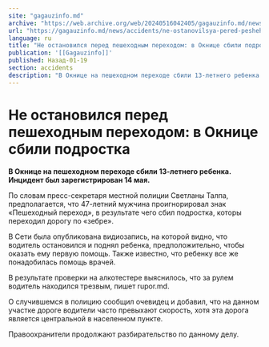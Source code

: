 ```yaml
---
site: "gagauzinfo.md"
archive: "https://web.archive.org/web/20240516042405/gagauzinfo.md/news/accidents/ne-ostanovilsya-pered-peshehodnim-perehodom-v-oknitse-sbili-podrostka"
url: "https://gagauzinfo.md/news/accidents/ne-ostanovilsya-pered-peshehodnim-perehodom-v-oknitse-sbili-podrostka"
language: ru
title: "Не остановился перед пешеходным переходом: в Окнице сбили подростка"
publication: '[[Gagauzinfo]]'
published: Назад-01-19
section: accidents
description: "В Окнице на пешеходном переходе сбили 13-летнего ребенка. Инцидент был зарегистрирован 14 мая."
---
```


# Не остановился перед пешеходным переходом: в Окнице сбили подростка

**В Окнице на пешеходном переходе сбили 13-летнего ребенка. Инцидент был зарегистрирован 14 мая.**

По словам пресс-секретаря местной полиции Светланы Талпа, предполагается, что 47-летний мужчина проигнорировал знак «Пешеходный переход», в результате чего сбил подростка, которы переходил дорогу по «зебре».

В Сети была опубликована видиозапись, на которой видно, что водитель остановился и поднял ребенка, предположительно, чтобы оказать ему первую помощь. Также известно, что ребенку все же понадобилась помощь врачей.

В результате проверки на алкотестере выяснилось, что за рулем водитель находился трезвым, пишет rupor.md.

О случившемся в полицию сообщил очевидец и добавил, что на данном участке дороге водители часто превыхают скорость, хотя эта дорога является центральной в населенном пункте.

Правоохранители продолжают разбирательство по данному делу.